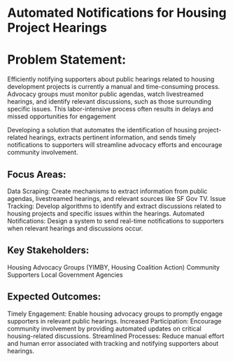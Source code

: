 # Automated Notifications for Housing Project Hearings

# Problem Statement:

Efficiently notifying supporters about public hearings related to housing development projects is currently a manual and time-consuming process.
Advocacy groups must monitor public agendas, watch livestreamed hearings, and identify relevant discussions, such as those surrounding specific issues.
This labor-intensive process often results in delays and missed opportunities for engagement

Developing a solution that automates the identification of housing project-related hearings, extracts pertinent information, and sends timely notifications to supporters will streamline advocacy efforts and encourage community involvement.

## Focus Areas:

Data Scraping: Create mechanisms to extract information from public agendas, livestreamed hearings, and relevant sources like SF Gov TV.
Issue Tracking: Develop algorithms to identify and extract discussions related to housing projects and specific issues within the hearings.
Automated Notifications: Design a system to send real-time notifications to supporters when relevant hearings and discussions occur.

## Key Stakeholders:

Housing Advocacy Groups (YIMBY, Housing Coalition Action)
Community Supporters
Local Government Agencies

## Expected Outcomes:

Timely Engagement: Enable housing advocacy groups to promptly engage supporters in relevant public hearings.
Increased Participation: Encourage community involvement by providing automated updates on critical housing-related discussions.
Streamlined Processes: Reduce manual effort and human error associated with tracking and notifying supporters about hearings.

